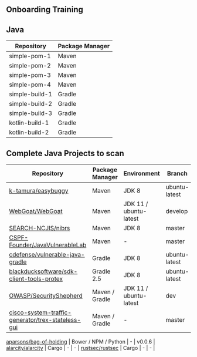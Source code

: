 ## Onboarding Training

## Java

Repository | Package Manager |
---------- | --------------- |
simple-pom-1 | Maven |
simple-pom-2 | Maven |
simple-pom-3 | Maven |
simple-pom-4 | Maven |
simple-build-1 | Gradle |
simple-build-2 | Gradle |
simple-build-3 | Gradle |
kotlin-build-1 | Gradle |
kotlin-build-2 | Gradle |



## Complete Java Projects to scan

Repository | Package Manager | Environment | Branch |
---------- | --------------- | ----------- | ------ |
[k-tamura/easybuggy](https://github.com/k-tamura/easybuggy) | Maven  | JDK 8 | ubuntu-latest |
[WebGoat/WebGoat](https://github.com/WebGoat/WebGoat) | Maven | JDK 11 / ubuntu-latest | develop |
[SEARCH-NCJIS/nibrs](https://github.com/SEARCH-NCJIS/nibrs) | Maven | JDK 8 | master |
[CSPF-Founder/JavaVulnerableLab](https://github.com/CSPF-Founder/JavaVulnerableLab) | Maven | - | master |
[cdefense/vulnerable-java-gradle](https://github.com/cdefense/vulnerable-java-gradle) | Gradle | JDK 8 | ubuntu-latest|
[blackducksoftware/sdk-client-tools-protex](https://github.com/blackducksoftware/sdk-client-tools-protex) | Gradle 2.5 | JDK 8 | ubuntu-latest |
[OWASP/SecurityShepherd](https://github.com/OWASP/SecurityShepherd) | Maven / Gradle | JDK 11 / ubuntu-latest | dev |
[cisco-system-traffic-generator/trex-stateless-gui](https://github.com/cisco-system-traffic-generator/trex-stateless-gui) | Maven / Gradle | - | master |  


[aparsons/bag-of-holding](https://github.com/aparsons/bag-of-holding) | Bower / NPM / Python | - | v0.0.6 |
[alarcity/alarcity](https://github.com/alacritty/alacritty) | Cargo | - | - |
[rustsec/rustsec](https://github.com/rustsec/rustsec) | Cargo | - | - |



